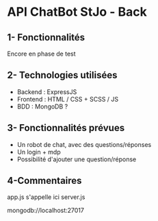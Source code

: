 # API ChatBot StJo - Back

## 1- Fonctionnalités
Encore en phase de test

## 2- Technologies utilisées
- Backend : ExpressJS
- Frontend : HTML / CSS + SCSS / JS
- BDD : MongoDB ?

## 3- Fonctionnalités prévues
- Un robot de chat, avec des questions/réponses
- Un login + mdp
- Possibilité d'ajouter une question/réponse

## 4-Commentaires
app.js s'appelle ici server.js

mongodb://localhost:27017
